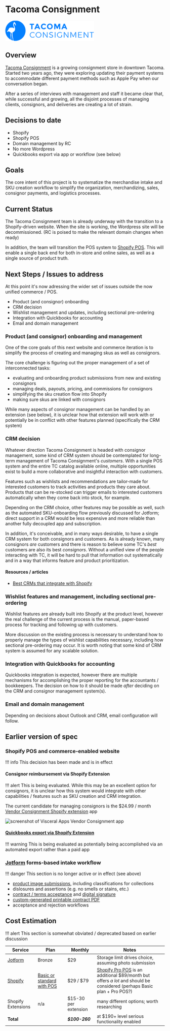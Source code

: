 # Tacoma Consignment

![Tacoma Consignnment logo](assets/images/tacoma_consignment_logo.png)
## Overview

[Tacoma Consignment](https://tacomaconsignment.com/) is a growing consignment store in downtown Tacoma. Started two years ago, they were exploring updating their payment systems to accommodate different payment methods such as Apple Pay when our conversation began.

After a series of interviews with management and staff it became clear that, while successful and growing, all the disjoint processes of managing clients, consignors, and deliveries are creating a lot of strain.

## Decisions to date 

* Shopify
* Shopify POS
* Domain management by RC
* No more Wordpress
* Quickbooks export via app or workflow (see below)

## Goals

The core intent of this project is to systematize the merchandise intake and SKU creation workflow to simplify the organization, merchandizing, sales, consignor payments, and logistics processes.

## Current Status

The Tacoma Consignment team is already underway with the transition to a Shopify-driven website. When the site is working, the Wordpress site will be decommissioned. (RC is poised to make the relevant domain changes when ready) 

In addition, the team will transition the POS system to [Shopify POS](https://www.shopify.com/pos/features). This will enable a single back end for both in-store and online sales, as well as a single source of product truth.

## Next Steps / Issues to address

At this point it's now adressing the wider set of issues outside the now unified commerce / POS.

* Product (and consignor) onboarding
* CRM decision
* Wishlist management and updates, including sectional pre-ordering
* Integration with Quickbooks for accounting
* Email and domain management

### Product (and consignor) onboarding and management

One of the core goals of this next website and commerce iteration is to simplify the process of creating and managing skus as well as consignors.

The core challenge is figuring out the proper management of a set of interconnected tasks:

* evaluating and onboarding product submissions from new and existing consignors
* managing deals, payouts, pricing, and commissions for consignors
* simplifying the sku creation flow into Shopify
* making sure skus are linked with consignors

While many aspects of consignor management can be handled by an extension (see below), it is unclear how that extension will work with or potentially be in conflict with other features planned (specifically the CRM system)

### CRM decision

Whatever direction Tacoma Consignment is headed with consignor management, some kind of CRM system should be contemplated for long-term management of Tacoma Consignment's *customers*. With a single POS system and the entire TC catalog available online, multiple opportunities exist to build a more collaborative and insightful interaction with customers.

Features such as wishlists and recommendations are tailor-made for interested customers to track activities and products they care about.  Products that can be re-stocked can trigger emails to interested customers automatically when they come back into stock, for example.

Depending on the CRM choice, other features may be possible as well, such as the automated SKU-onboarding flow previously discussed for Jotform; direct support in a CRM would be less expensive and more reliable than another fully decoupled app and subscription.

In addition, it's conceivable, and in many ways desirable, to have a single CRM system for both consignors and customers. As is already known, many consignors *are* customers and there is reason to believe some TC's *best* customers are also its best *consignors*. Without a unified view of the people interacting with TC, it will be hard to pull that information out systematically and in a way that informs feature and product prioritization.

#### Resources / articles

* [Best CRMs that integrate with Shopify](https://ecommerce-platforms.com/ecommerce-selling-advice/the-best-crms-that-integrate-with-shopify-a-comparison)

### Wishlist features and management, including sectional pre-ordering

Wishlist features are already built into Shopify at the product level, however the real challenge of the current process is the manual, paper-based process for tracking and following up with customers.

More discussion on the existing process is necessary to understand how to properly manage the types of wishlist capabilities necessary, including how sectional pre-ordering may occur. It is worth noting that some kind of CRM system is assumed for any scalable solution.
### Integration with Quickbooks for accounting

Quickbooks integration is expected, however there are multiple mechanisms for accomplishing the proper reporting for the accountants / bookkeepers.  The decision on how to it should be made *after* deciding on the CRM and consignor management system(s).

### Email and domain management

Depending on decisions about Outlook and CRM, email configuration will follow.

## Earlier version of spec

### Shopify POS and commerce-enabled website

!!! info
    This decision has been made and is in effect


#### Consignor reimbursement via Shopify Extension

!!! alert
    This is being evaluated. While this may be an excellent option for consignors, it is unclear how this system would integrate with other capabilities / features such as SKU creation and CRM integration. 

The current candidate for managing consignors is the $24.99 / month [Vendor Consignment Shopify extension](https://apps.shopify.com/vendor-consignment) app


![screenshot of Visceral Apps Vendor Consignment app](https://cdn.shopify.com/app-store/listing_images/403324901671043924b52ffa719a59ad/desktop_screenshot/CNyn7bP0lu8CEAE=.jpg)


#### [Quickbooks export via Shopify Extension](https://apps.shopify.com/search?q=quickbooks)

!!! warning
    This is being evaluated as potentially being accomplished via an automated export rather than a paid app


### [Jotform](https://jotform.com) forms-based intake workflow

!!! danger
    This section is no longer active or in effect (see above)

  * [product image submissions](https://www.jotform.com/widgets/category/photo), including classifications for collections
  * dislosures and assertions (e.g. no smells or stains, etc.)
  * [contract / terms acceptance](https://www.jotform.com/form-templates/category/consent-forms) and [digital signature](https://www.jotform.com/pdf-templates/search?q=digital+signature)   
  * [custom-generated printable contract PDF](https://www.jotform.com/pdf-templates/new-pdf)
  * acceptance and rejection workflows

## Cost Estimation

!!! alert
    This section is somewhat obviated / deprecated based on earlier discussion

| Service | Plan | Monthly  |  Notes |
| ---- | ---- | --- | ---- | 
| [Jotform](https://www.jotform.com/) | Bronze | $29 | Storage limit drives choice, assuming photo submission |
| [Shopify](https://shopify.com) | [Basic or standard](https://www.shopify.com/payments) [with POS](https://www.shopify.com/pos/features) | $29 / $79 | [Shopify Pro POS](https://www.shopify.com/pos/features) is an additional $89/month but offers *a lot* and should be considered (perhaps Basic plan + Pro POS?) |  
| Shopify Extensions | n/a | $15-30 per extension | many different options; worth researching | 
| **Total** |  | ***$100-260*** | at $190+ level serious functionality enabled |

